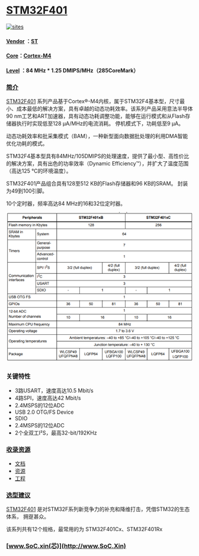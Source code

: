 ﻿# [STM32F401](https://github.com/SoCXin/STM32F401)

[![sites](http://182.61.61.133/link/resources/SoC.png)](http://www.SoC.Xin)

#### [Vendor](https://github.com/SoCXin/Vendor) ：[ST](https://www.st.com/)
#### [Core](https://github.com/SoCXin/Cortex)：[Cortex-M4](https://github.com/SoCXin/CM4)
#### [Level](https://github.com/SoCXin/Level) ：84 MHz * 1.25 DMIPS/MHz（285CoreMark）
### [简介](https://github.com/SoCXin/STM32F401/wiki)

[STM32F401](https://github.com/SoCXin/STM32F401) 系列产品基于Cortex®-M4内核，属于STM32F4基本型，尺寸最小、成本最低的解决方案，具有卓越的动态功耗效率。该系列产品采用意法半导体90 nm工艺和ART加速器，具有动态功耗调整功能，能够在运行模式和从Flash存储器执行时实现低至128 µA/MHz的电流消耗。 停机模式下，功耗低至9 µA。

动态功耗效率和批采集模式（BAM），一种新型面向数据批处理的利用DMA智能优化功耗的模式。

STM32F4基本型具有84MHz/105DMIPS的处理速度，提供了最小型、高性价比的解决方案，具有出色的功率效率（Dynamic Efficiency™），并扩大了温度范围（高达125 °C的环境温度）。

STM32F401产品组合具有128至512 KB的Flash存储器和96 KB的SRAM。 封装为49到100引脚。

10个定时器，频率高达84 MHz的16和32位定时器。

[![sites](docs/STM32F401.PNG)](https://www.st.com/zh/microcontrollers-microprocessors/STM32F401.html)

### 关键特性

* 3路USART，速度高达10.5 Mbit/s
* 4路SPI，速度高达42 Mbit/s
* 2.4MSPS的12位ADC
* USB 2.0 OTG/FS Device
* SDIO
* 2.4MSPS的12位ADC
* 2个全双工I²S，最高32-bit/192KHz

### [收录资源](https://github.com/SoCXin/STM32F401)

* [文档](docs/)
* [资源](src/)
* [工程](project/)

### [选型建议](https://github.com/SoCXin/STM32F401)

[STM32F401](https://github.com/SoCXin/STM32F401) 是对STM32F系列新竞争力的补充和降维打击，凭借STM32的生态体系， 拥趸甚众。

该系列共有12个规格，最常用的为 STM32F401Cx、STM32F401Rx

###  [www.SoC.xin(芯)](http://www.SoC.Xin)

